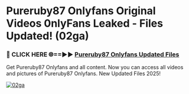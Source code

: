 # Pureruby87 Onlyfans Original Videos 0nlyFans Leaked - Files Updated! (02ga)

<h3>🔴 CLICK HERE 🌐==►► <a href="https://tinyurl.com/ms9xzufz" rel="nofollow">Pureruby87 Onlyfans Updated Files</a></h3>

Get Pureruby87 Onlyfans and all content. Now you can access all videos and pictures of Pureruby87 Onlyfans. New Updated Files 2025!

[![02ga](https://i.imgur.com/ppqm5kG.gif)](https://tinyurl.com/ms9xzufz)

